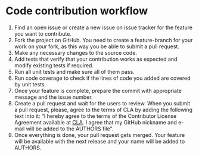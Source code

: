 # Сode contribution workflow
1.	Find an open issue or create a new issue on issue tracker for the feature you want to contribute. 
2.	Fork the project on GitHub. You need to create a feature-branch for your work on your fork, as this way you be able to submit a pull request.
3.	Make any necessary changes to the source code.
4.	Add tests that verify that your contribution works as expected and modify existing tests if required.
5.	Run all unit tests and make sure all of them pass.
6.	Run code coverage to check if the lines of code you added are covered by unit tests.
7.	Once your feature is complete, prepare the commit with appropriate message and the issue number.
8.	Create a pull request and wait for the users to review. When you submit a pull request, please, agree to the terms of CLA by adding the following text into it:
“I hereby agree to the terms of the Contributor License Agreement available at [CLA](https://github.com/KasperskyLab/Kaspresso/blob/master/CLA.md).
I agree that my GitHub nickname and e-mail will be added to the AUTHORS file".
9.	Once everything is done, your pull request gets merged. Your feature will be available with the next release and your name will be added to AUTHORS.

